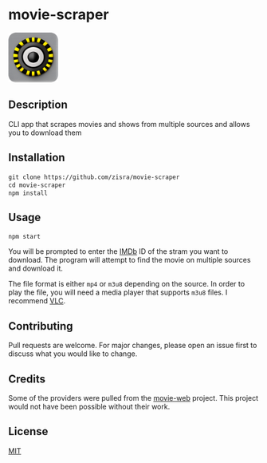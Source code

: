 # movie-scraper

<img src="icon.png"  height="100px" />

## Description

CLI app that scrapes movies and shows from multiple sources and allows you to download them

## Installation

```
git clone https://github.com/zisra/movie-scraper
cd movie-scraper
npm install
```

## Usage

```
npm start
```

You will be prompted to enter the [IMDb](https://imdb.com) ID of the stram you want to download. The program will attempt to find the movie on multiple sources and download it.

The file format is either `mp4` or `m3u8` depending on the source. In order to play the file, you will need a media player that supports `m3u8` files. I recommend [VLC](https://www.videolan.org/vlc/index.html).

## Contributing

Pull requests are welcome. For major changes, please open an issue first to discuss what you would like to change.

## Credits

Some of the providers were pulled from the [movie-web](https://github.com/movie-web/movie-web) project. This project would not have been possible without their work.

## License

[MIT](https://choosealicense.com/licenses/mit/)
